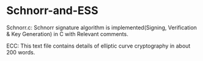 # Schnorr-and-ESS

Schnorr.c:
Schnorr signature algorithm is implemented(Signing, Verification & Key Generation) in C with Relevant comments.

ECC:
 This text file contains details of elliptic curve cryptography in about 200 words.
